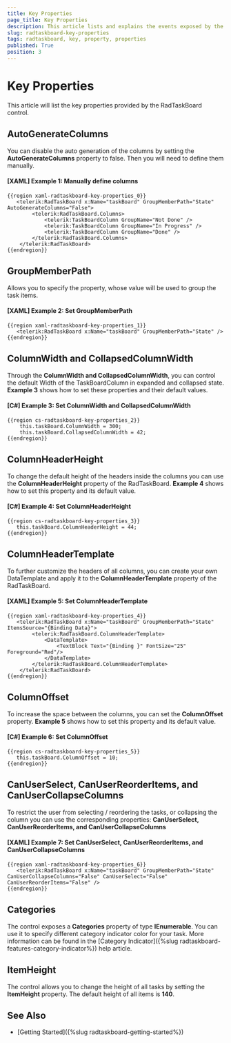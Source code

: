 ```yaml
---
title: Key Properties
page_title: Key Properties
description: This article lists and explains the events exposed by the RadTaskBoard control.
slug: radtaskboard-key-properties
tags: radtaskboard, key, property, properties
published: True
position: 3
---
```


# Key Properties

This article will list the key properties provided by the RadTaskBoard control.

## AutoGenerateColumns

You can disable the auto generation of the columns by setting the __AutoGenerateColumns__ property to false. Then you will need to define them manually.

#### __[XAML] Example 1: Manually define columns__	
	{{region xaml-radtaskboard-key-properties_0}}		
	   <telerik:RadTaskBoard x:Name="taskBoard" GroupMemberPath="State" AutoGenerateColumns="False">
			<telerik:RadTaskBoard.Columns>
				<telerik:TaskBoardColumn GroupName="Not Done" />
				<telerik:TaskBoardColumn GroupName="In Progress" />
				<telerik:TaskBoardColumn GroupName="Done" />
			</telerik:RadTaskBoard.Columns>
		</telerik:RadTaskBoard>		
	{{endregion}}

## GroupMemberPath

Allows you to specify the property, whose value will be used to group the task items.

#### __[XAML] Example 2: Set GroupMemberPath__

	{{region xaml-radtaskboard-key-properties_1}}
	   <telerik:RadTaskBoard x:Name="taskBoard" GroupMemberPath="State" />
	{{endregion}}

## ColumnWidth and CollapsedColumnWidth 

Through the __ColumnWidth and CollapsedColumnWidth__, you can control the default Width of the TaskBoardColumn in expanded and collapsed state. __Example 3__ shows how to set these properties and their default values.

#### __[C#] Example 3: Set ColumnWidth and CollapsedColumnWidth__
	{{region cs-radtaskboard-key-properties_2}}
		this.taskBoard.ColumnWidth = 300; 
		this.taskBoard.CollapsedColumnWidth = 42; 
	{{endregion}}

## ColumnHeaderHeight

To change the default height of the headers inside the columns you can use the __ColumnHeaderHeight__ property of the RadTaskBoard. __Example 4__ shows how to set this property and its default value.

#### __[C#] Example 4: Set ColumnHeaderHeight__
	{{region cs-radtaskboard-key-properties_3}}
	   this.taskBoard.ColumnHeaderHeight = 44; 
	{{endregion}}

## ColumnHeaderTemplate

To further customize the headers of all columns, you can create your own DataTemplate and apply it to the __ColumnHeaderTemplate__ property of the RadTaskBoard.

#### __[XAML] Example 5: Set ColumnHeaderTemplate__
	{{region xaml-radtaskboard-key-properties_4}}
	   <telerik:RadTaskBoard x:Name="taskBoard" GroupMemberPath="State" ItemsSource="{Binding Data}">
			<telerik:RadTaskBoard.ColumnHeaderTemplate>
				<DataTemplate>
					<TextBlock Text="{Binding }" FontSize="25" Foreground="Red"/>
				</DataTemplate>
			</telerik:RadTaskBoard.ColumnHeaderTemplate>
		</telerik:RadTaskBoard>
	{{endregion}}

## ColumnOffset

To increase the space between the columns, you can set the __ColumnOffset__ property. __Example 5__ shows how to set this property and its default value.

#### __[C#] Example 6: Set ColumnOffset__
	{{region cs-radtaskboard-key-properties_5}}
	   this.taskBoard.ColumnOffset = 10; 
	{{endregion}}

## CanUserSelect, CanUserReorderItems, and CanUserCollapseColumns

To restrict the user from selecting / reordering the tasks, or collapsing the column you can use the corresponding properties: __CanUserSelect, CanUserReorderItems, and CanUserCollapseColumns__
	
#### __[XAML] Example 7: Set CanUserSelect, CanUserReorderItems, and CanUserCollapseColumns__
	{{region xaml-radtaskboard-key-properties_6}}
	   <telerik:RadTaskBoard x:Name="taskBoard" GroupMemberPath="State" CanUserCollapseColumns="False" CanUserSelect="False" CanUserReorderItems="False" />
	{{endregion}}

## Categories
	
The control exposes a __Categories__ property of type __IEnumerable__. You can use it to specify different category indicator color for your task. More information can be found in the  [Category Indicator]({%slug radtaskboard-features-category-indicator%}) help article.

## ItemHeight

The control allows you to change the height of all tasks by setting the __ItemHeight__ property.  The default height of all items is __140__.
	
## See Also

* [Getting Started]({%slug radtaskboard-getting-started%})